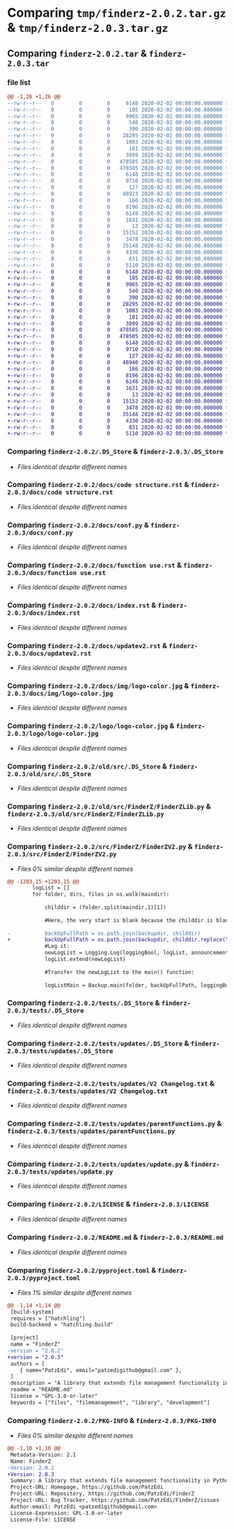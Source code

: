 # Comparing `tmp/finderz-2.0.2.tar.gz` & `tmp/finderz-2.0.3.tar.gz`

## Comparing `finderz-2.0.2.tar` & `finderz-2.0.3.tar`

### file list

```diff
@@ -1,26 +1,26 @@
--rw-r--r--   0        0        0     6148 2020-02-02 00:00:00.000000 finderz-2.0.2/.DS_Store
--rw-r--r--   0        0        0      105 2020-02-02 00:00:00.000000 finderz-2.0.2/.readthedocs.yaml
--rw-r--r--   0        0        0     9965 2020-02-02 00:00:00.000000 finderz-2.0.2/docs/code structure.rst
--rw-r--r--   0        0        0      540 2020-02-02 00:00:00.000000 finderz-2.0.2/docs/conf.py
--rw-r--r--   0        0        0      390 2020-02-02 00:00:00.000000 finderz-2.0.2/docs/credits.rst
--rw-r--r--   0        0        0    28295 2020-02-02 00:00:00.000000 finderz-2.0.2/docs/function use.rst
--rw-r--r--   0        0        0     1083 2020-02-02 00:00:00.000000 finderz-2.0.2/docs/index.rst
--rw-r--r--   0        0        0      181 2020-02-02 00:00:00.000000 finderz-2.0.2/docs/installation.rst
--rw-r--r--   0        0        0     3099 2020-02-02 00:00:00.000000 finderz-2.0.2/docs/updatev2.rst
--rw-r--r--   0        0        0   478505 2020-02-02 00:00:00.000000 finderz-2.0.2/docs/img/logo-color.jpg
--rw-r--r--   0        0        0   478505 2020-02-02 00:00:00.000000 finderz-2.0.2/logo/logo-color.jpg
--rw-r--r--   0        0        0     6148 2020-02-02 00:00:00.000000 finderz-2.0.2/old/src/.DS_Store
--rw-r--r--   0        0        0     9710 2020-02-02 00:00:00.000000 finderz-2.0.2/old/src/FinderZ/FinderZLib.py
--rw-r--r--   0        0        0      127 2020-02-02 00:00:00.000000 finderz-2.0.2/old/src/FinderZ/__init__.py
--rw-r--r--   0        0        0    48923 2020-02-02 00:00:00.000000 finderz-2.0.2/src/FinderZ/FinderZV2.py
--rw-r--r--   0        0        0      166 2020-02-02 00:00:00.000000 finderz-2.0.2/src/FinderZ/__init__.py
--rw-r--r--   0        0        0     8196 2020-02-02 00:00:00.000000 finderz-2.0.2/tests/.DS_Store
--rw-r--r--   0        0        0     6148 2020-02-02 00:00:00.000000 finderz-2.0.2/tests/updates/.DS_Store
--rw-r--r--   0        0        0     1631 2020-02-02 00:00:00.000000 finderz-2.0.2/tests/updates/V2 Changelog.txt
--rw-r--r--   0        0        0       13 2020-02-02 00:00:00.000000 finderz-2.0.2/tests/updates/bash.sh
--rw-r--r--   0        0        0    15152 2020-02-02 00:00:00.000000 finderz-2.0.2/tests/updates/parentFunctions.py
--rw-r--r--   0        0        0     3478 2020-02-02 00:00:00.000000 finderz-2.0.2/tests/updates/update.py
--rw-r--r--   0        0        0    35148 2020-02-02 00:00:00.000000 finderz-2.0.2/LICENSE
--rw-r--r--   0        0        0     4330 2020-02-02 00:00:00.000000 finderz-2.0.2/README.md
--rw-r--r--   0        0        0      831 2020-02-02 00:00:00.000000 finderz-2.0.2/pyproject.toml
--rw-r--r--   0        0        0     5110 2020-02-02 00:00:00.000000 finderz-2.0.2/PKG-INFO
+-rw-r--r--   0        0        0     6148 2020-02-02 00:00:00.000000 finderz-2.0.3/.DS_Store
+-rw-r--r--   0        0        0      105 2020-02-02 00:00:00.000000 finderz-2.0.3/.readthedocs.yaml
+-rw-r--r--   0        0        0     9965 2020-02-02 00:00:00.000000 finderz-2.0.3/docs/code structure.rst
+-rw-r--r--   0        0        0      540 2020-02-02 00:00:00.000000 finderz-2.0.3/docs/conf.py
+-rw-r--r--   0        0        0      390 2020-02-02 00:00:00.000000 finderz-2.0.3/docs/credits.rst
+-rw-r--r--   0        0        0    28295 2020-02-02 00:00:00.000000 finderz-2.0.3/docs/function use.rst
+-rw-r--r--   0        0        0     1083 2020-02-02 00:00:00.000000 finderz-2.0.3/docs/index.rst
+-rw-r--r--   0        0        0      181 2020-02-02 00:00:00.000000 finderz-2.0.3/docs/installation.rst
+-rw-r--r--   0        0        0     3099 2020-02-02 00:00:00.000000 finderz-2.0.3/docs/updatev2.rst
+-rw-r--r--   0        0        0   478505 2020-02-02 00:00:00.000000 finderz-2.0.3/docs/img/logo-color.jpg
+-rw-r--r--   0        0        0   478505 2020-02-02 00:00:00.000000 finderz-2.0.3/logo/logo-color.jpg
+-rw-r--r--   0        0        0     6148 2020-02-02 00:00:00.000000 finderz-2.0.3/old/src/.DS_Store
+-rw-r--r--   0        0        0     9710 2020-02-02 00:00:00.000000 finderz-2.0.3/old/src/FinderZ/FinderZLib.py
+-rw-r--r--   0        0        0      127 2020-02-02 00:00:00.000000 finderz-2.0.3/old/src/FinderZ/__init__.py
+-rw-r--r--   0        0        0    48940 2020-02-02 00:00:00.000000 finderz-2.0.3/src/FinderZ/FinderZV2.py
+-rw-r--r--   0        0        0      166 2020-02-02 00:00:00.000000 finderz-2.0.3/src/FinderZ/__init__.py
+-rw-r--r--   0        0        0     8196 2020-02-02 00:00:00.000000 finderz-2.0.3/tests/.DS_Store
+-rw-r--r--   0        0        0     6148 2020-02-02 00:00:00.000000 finderz-2.0.3/tests/updates/.DS_Store
+-rw-r--r--   0        0        0     1631 2020-02-02 00:00:00.000000 finderz-2.0.3/tests/updates/V2 Changelog.txt
+-rw-r--r--   0        0        0       13 2020-02-02 00:00:00.000000 finderz-2.0.3/tests/updates/bash.sh
+-rw-r--r--   0        0        0    15152 2020-02-02 00:00:00.000000 finderz-2.0.3/tests/updates/parentFunctions.py
+-rw-r--r--   0        0        0     3478 2020-02-02 00:00:00.000000 finderz-2.0.3/tests/updates/update.py
+-rw-r--r--   0        0        0    35148 2020-02-02 00:00:00.000000 finderz-2.0.3/LICENSE
+-rw-r--r--   0        0        0     4330 2020-02-02 00:00:00.000000 finderz-2.0.3/README.md
+-rw-r--r--   0        0        0      831 2020-02-02 00:00:00.000000 finderz-2.0.3/pyproject.toml
+-rw-r--r--   0        0        0     5110 2020-02-02 00:00:00.000000 finderz-2.0.3/PKG-INFO
```

### Comparing `finderz-2.0.2/.DS_Store` & `finderz-2.0.3/.DS_Store`

 * *Files identical despite different names*

### Comparing `finderz-2.0.2/docs/code structure.rst` & `finderz-2.0.3/docs/code structure.rst`

 * *Files identical despite different names*

### Comparing `finderz-2.0.2/docs/conf.py` & `finderz-2.0.3/docs/conf.py`

 * *Files identical despite different names*

### Comparing `finderz-2.0.2/docs/function use.rst` & `finderz-2.0.3/docs/function use.rst`

 * *Files identical despite different names*

### Comparing `finderz-2.0.2/docs/index.rst` & `finderz-2.0.3/docs/index.rst`

 * *Files identical despite different names*

### Comparing `finderz-2.0.2/docs/updatev2.rst` & `finderz-2.0.3/docs/updatev2.rst`

 * *Files identical despite different names*

### Comparing `finderz-2.0.2/docs/img/logo-color.jpg` & `finderz-2.0.3/docs/img/logo-color.jpg`

 * *Files identical despite different names*

### Comparing `finderz-2.0.2/logo/logo-color.jpg` & `finderz-2.0.3/logo/logo-color.jpg`

 * *Files identical despite different names*

### Comparing `finderz-2.0.2/old/src/.DS_Store` & `finderz-2.0.3/old/src/.DS_Store`

 * *Files identical despite different names*

### Comparing `finderz-2.0.2/old/src/FinderZ/FinderZLib.py` & `finderz-2.0.3/old/src/FinderZ/FinderZLib.py`

 * *Files identical despite different names*

### Comparing `finderz-2.0.2/src/FinderZ/FinderZV2.py` & `finderz-2.0.3/src/FinderZ/FinderZV2.py`

 * *Files 0% similar despite different names*

```diff
@@ -1203,15 +1203,15 @@
 		logList = []
 		for folder, dirs, files in os.walk(maindir):
 			
 			childdir = (folder.split(maindir,1)[1])
 
 			#Here, the very start is blank because the childdir is blank (Perhaps, just leave it as is? It does not really matter)
 
-			backUpFullPath = os.path.join(backupdir, childdir)
+			backUpFullPath = os.path.join(backupdir, childdir.replace("/", ''))
 			#Log it:
 			newLogList = Logging.Log(loggingBool, logList, announcement = "Entering main loop under mainIteration function", dir1 = childdir, dir2 = backUpFullPath, dir1Action = "Merged child path string '", dir2Action = "' into sync path:")
 			logList.extend(newLogList)
 			
 			#Transfer the newLogList to the main() function:
 
 			logListMain = Backup.main(folder, backUpFullPath, loggingBool)
```

### Comparing `finderz-2.0.2/tests/.DS_Store` & `finderz-2.0.3/tests/.DS_Store`

 * *Files identical despite different names*

### Comparing `finderz-2.0.2/tests/updates/.DS_Store` & `finderz-2.0.3/tests/updates/.DS_Store`

 * *Files identical despite different names*

### Comparing `finderz-2.0.2/tests/updates/V2 Changelog.txt` & `finderz-2.0.3/tests/updates/V2 Changelog.txt`

 * *Files identical despite different names*

### Comparing `finderz-2.0.2/tests/updates/parentFunctions.py` & `finderz-2.0.3/tests/updates/parentFunctions.py`

 * *Files identical despite different names*

### Comparing `finderz-2.0.2/tests/updates/update.py` & `finderz-2.0.3/tests/updates/update.py`

 * *Files identical despite different names*

### Comparing `finderz-2.0.2/LICENSE` & `finderz-2.0.3/LICENSE`

 * *Files identical despite different names*

### Comparing `finderz-2.0.2/README.md` & `finderz-2.0.3/README.md`

 * *Files identical despite different names*

### Comparing `finderz-2.0.2/pyproject.toml` & `finderz-2.0.3/pyproject.toml`

 * *Files 1% similar despite different names*

```diff
@@ -1,14 +1,14 @@
 [build-system]
 requires = ["hatchling"]
 build-backend = "hatchling.build"
 
 [project]
 name = "FinderZ"
-version = "2.0.2"
+version = "2.0.3"
 authors = [
 	{ name="PatzEdi", email="patzedigithub@gmail.com" },
 ]
 description = "A library that extends file management functionality in Python with many useful features in order to save your time and make life easier!"
 readme = "README.md"
 license = "GPL-3.0-or-later"
 keywords = ["files", "filemanagement", "library", "development"]
```

### Comparing `finderz-2.0.2/PKG-INFO` & `finderz-2.0.3/PKG-INFO`

 * *Files 0% similar despite different names*

```diff
@@ -1,10 +1,10 @@
 Metadata-Version: 2.1
 Name: FinderZ
-Version: 2.0.2
+Version: 2.0.3
 Summary: A library that extends file management functionality in Python with many useful features in order to save your time and make life easier!
 Project-URL: Homepage, https://github.com/PatzEdi
 Project-URL: Repository, https://github.com/PatzEdi/FinderZ
 Project-URL: Bug Tracker, https://github.com/PatzEdi/FinderZ/issues
 Author-email: PatzEdi <patzedigithub@gmail.com>
 License-Expression: GPL-3.0-or-later
 License-File: LICENSE
```

